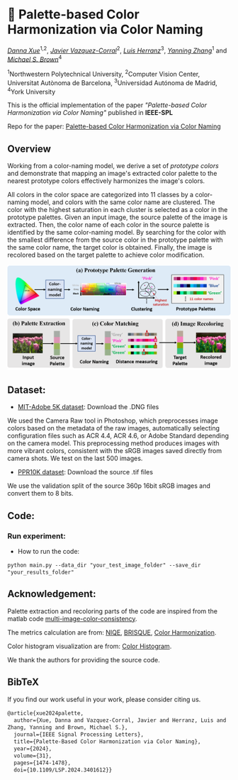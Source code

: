 # 🎨 Palette-based Color Harmonization via Color Naming

*[Danna Xue](https://scholar.google.com.hk/citations?user=I34UZFIAAAAJ&hl=zh-CN)*<sup>1,2</sup>, *[Javier Vazquez-Corral](https://www.jvazquez-corral.net/)*<sup>2</sup>, *[Luis Herranz](https://scholar.google.com/citations?user=TIUdKu4AAAAJ&hl=en)*<sup>3</sup>, *[Yanning Zhang](https://scholar.google.com/citations?user=-wzlS7QAAAAJ&hl=zh-CN)*<sup>1</sup> and *[Michael S. Brown](http://www.cse.yorku.ca/~mbrown/)*<sup>4</sup>


<sup>1</sup>Northwestern Polytechnical University,
<sup>2</sup>Computer Vision Center, Universitat Autònoma de Barcelona,
<sup>3</sup>Universidad Autónoma de Madrid,
<sup>4</sup>York University


This is the official implementation of the paper _"Palette-based Color Harmonization via Color Naming"_ published in  **IEEE-SPL**


Repo for the paper: 
[Palette-based Color Harmonization via Color Naming](https://ieeexplore.ieee.org/document/10530999)


## Overview

Working from a color-naming model, we derive a set of _prototype colors_ and demonstrate that mapping an image's extracted color palette to the nearest prototype colors effectively harmonizes the image's colors.

All colors in the color space are categorized into 11 classes by a color-naming model, and colors with the same color name are clustered. The color with the highest saturation in each cluster is selected as a color in the prototype palettes. Given an input image, the source palette of the image is extracted. Then, the color name of each color in the source palette is identified by the same color-naming model. By searching for the color with the smallest difference from the source color in the prototype palette with the same color name, the target color is obtained. Finally, the image is recolored based on the target palette to achieve color modification. 

![overview_figure](./framework.png)


## Dataset:

- [MIT-Adobe 5K dataset](https://data.csail.mit.edu/graphics/fivek/): Download the .DNG files

We used the Camera Raw tool in Photoshop, which preprocesses image colors based on the metadata of the raw images, automatically selecting configuration files such as ACR 4.4, ACR 4.6, or Adobe Standard depending on the camera model. This preprocessing method produces images with more vibrant colors, consistent with the sRGB images saved directly from camera shots. We test on the last 500 images.

- [PPR10K dataset](https://github.com/csjliang/PPR10K?tab=readme-ov-file): Download the source .tif files

We use the validation split of the source 360p 16bit sRGB images and convert them to 8 bits.


## Code:


### Run experiment:

- How to run the code:
```
python main.py --data_dir "your_test_image_folder" --save_dir "your_results_folder"
```


## Acknowledgement:

Palette extraction and recoloring parts of the code are inspired from the matlab code [multi-image-color-consistency](https://github.com/rangnguyen/multi-image-color-consistency?tab=readme-ov-file).

The metrics calculation are from:
[NIQE](https://github.com/XPixelGroup/BasicSR),
[BRISQUE](https://github.com/bukalapak/pybrisque),
[Color Harmonization](https://github.com/ca-joe-yang/ColorHarmonization).

Color histogram visualization are from:
[Color Histogram](https://github.com/tody411/ColorHistogram).

 We thank the authors for providing the source code.


## BibTeX

If you find our work useful in your work, please consider citing us.
```
@article{xue2024palette,
  author={Xue, Danna and Vazquez-Corral, Javier and Herranz, Luis and Zhang, Yanning and Brown, Michael S.},
  journal={IEEE Signal Processing Letters}, 
  title={Palette-Based Color Harmonization via Color Naming}, 
  year={2024},
  volume={31},
  pages={1474-1478},
  doi={10.1109/LSP.2024.3401612}}
```
